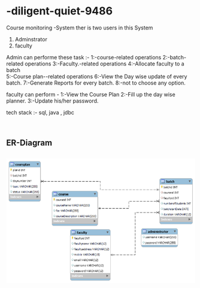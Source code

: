 # -diligent-quiet-9486
Course monitoring -System
ther is two users in this System
1. Adminstrator
2. faculty


Admin can performe these task :-
1:-course-related operations 
2:-batch-related operations 
3:-Faculty.-related operations 
4:-Allocate faculty to a batch 
<br/>
5:-Course plan--related operations 6:-View the Day wise update of every batch. 7:-Generate Reports for every batch. 8:-not to choose any option.

faculty can perform -
1:-View the Course Plan
2:-Fill up the day wise planner. 
3:-Update his/her password.

tech stack :- 
sql, java , jdbc

<br/>
<h2>ER-Diagram<h2/>
<img  alt="Coding" width="800" src="https://github.com/Nancy8570/adjoining-grain-7989/blob/main/ER-DIAGRAM.png">

